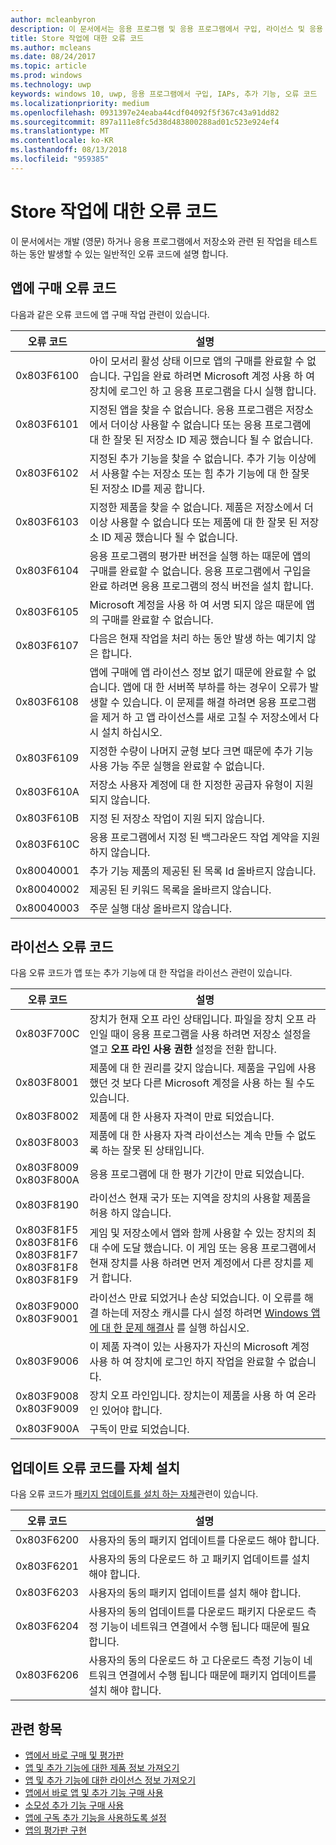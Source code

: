 ```yaml
---
author: mcleanbyron
description: 이 문서에서는 응용 프로그램 및 응용 프로그램에서 구입, 라이선스 및 응용 프로그램 자체 설치 업데이트를 포함 하 여 추가 기능에 대 한 저장소 작업에 대 한 일반적인 오류 코드에 설명 합니다.
title: Store 작업에 대한 오류 코드
ms.author: mcleans
ms.date: 08/24/2017
ms.topic: article
ms.prod: windows
ms.technology: uwp
keywords: windows 10, uwp, 응용 프로그램에서 구입, IAPs, 추가 기능, 오류 코드
ms.localizationpriority: medium
ms.openlocfilehash: 0931397e24eaba44cdf04092f5f367c43a91dd82
ms.sourcegitcommit: 897a111e8fc5d38d483800288ad01c523e924ef4
ms.translationtype: MT
ms.contentlocale: ko-KR
ms.lasthandoff: 08/13/2018
ms.locfileid: "959385"
---
```

# <a name="error-codes-for-store-operations"></a>Store 작업에 대한 오류 코드

<!-- confirm whether symbolic names are defined for app developers, or do they just handle direct error code values -->

이 문서에서는 개발 (영문) 하거나 응용 프로그램에서 저장소와 관련 된 작업을 테스트 하는 동안 발생할 수 있는 일반적인 오류 코드에 설명 합니다.

## <a name="in-app-purchase-error-codes"></a>앱에 구매 오류 코드

다음과 같은 오류 코드에 앱 구매 작업 관련이 있습니다.

|  오류 코드  |  설명  |
|--------------|---------------|
| 0x803F6100   | 아이 모서리 활성 상태 이므로 앱의 구매를 완료할 수 없습니다. 구입을 완료 하려면 Microsoft 계정 사용 하 여 장치에 로그인 하 고 응용 프로그램을 다시 실행 합니다.               |
| 0x803F6101   | 지정된 앱을 찾을 수 없습니다. 응용 프로그램은 저장소에서 더이상 사용할 수 없습니다 또는 응용 프로그램에 대 한 잘못 된 저장소 ID 제공 했습니다 될 수 없습니다.     |
| 0x803F6102   | 지정된 추가 기능을 찾을 수 없습니다. 추가 기능 이상에서 사용할 수는 저장소 또는 힘 추가 기능에 대 한 잘못 된 저장소 ID를 제공 합니다.                                               |
| 0x803F6103   | 지정한 제품을 찾을 수 없습니다. 제품은 저장소에서 더이상 사용할 수 없습니다 또는 제품에 대 한 잘못 된 저장소 ID 제공 했습니다 될 수 없습니다.                                          |
| 0x803F6104   | 응용 프로그램의 평가판 버전을 실행 하는 때문에 앱의 구매를 완료할 수 없습니다. 응용 프로그램에서 구입을 완료 하려면 응용 프로그램의 정식 버전을 설치 합니다.               |
| 0x803F6105   | Microsoft 계정을 사용 하 여 서명 되지 않은 때문에 앱의 구매를 완료할 수 없습니다.                                              |
| 0x803F6107   | 다음은 현재 작업을 처리 하는 동안 발생 하는 예기치 않은 합니다.                                             |
| 0x803F6108   | 앱에 구매에 앱 라이선스 정보 없기 때문에 완료할 수 없습니다. 앱에 대 한 서버쪽 부하를 하는 경우이 오류가 발생할 수 있습니다. 이 문제를 해결 하려면 응용 프로그램을 제거 하 고 앱 라이선스를 새로 고칠 수 저장소에서 다시 설치 하십시오.                                          |
| 0x803F6109   | 지정한 수량이 나머지 균형 보다 크면 때문에 추가 기능 사용 가능 주문 실행을 완료할 수 없습니다.        |
| 0x803F610A   | 저장소 사용자 계정에 대 한 지정한 공급자 유형이 지원 되지 않습니다.                                            |
| 0x803F610B   | 지정 된 저장소 작업이 지원 되지 않습니다.                                             |
| 0x803F610C   | 응용 프로그램에서 지정 된 백그라운드 작업 계약을 지원 하지 않습니다.                                             |
| 0x80040001   | 추가 기능 제품의 제공된 된 목록 Id 올바르지 않습니다.                        |
| 0x80040002   | 제공된 된 키워드 목록을 올바르지 않습니다.                   |
| 0x80040003   | 주문 실행 대상 올바르지 않습니다.                       |

## <a name="licensing-error-codes"></a>라이선스 오류 코드

다음 오류 코드가 앱 또는 추가 기능에 대 한 작업을 라이선스 관련이 있습니다.

|  오류 코드  |  설명  |
|--------------|---------------|
| 0x803F700C   | 장치가 현재 오프 라인 상태입니다. 파일을 장치 오프 라인일 때이 응용 프로그램을 사용 하려면 저장소 설정을 열고 **오프 라인 사용 권한** 설정을 전환 합니다.            |
| 0x803F8001   | 제품에 대 한 권리를 갖지 않습니다. 제품을 구입에 사용 했던 것 보다 다른 Microsoft 계정을 사용 하는 될 수도 있습니다.           |
| 0x803F8002   | 제품에 대 한 사용자 자격이 만료 되었습니다.           |
| 0x803F8003   | 제품에 대 한 사용자 자격 라이선스는 계속 만들 수 없도록 하는 잘못 된 상태입니다.   |
| 0x803F8009<br/>0x803F800A   | 응용 프로그램에 대 한 평가 기간이 만료 되었습니다.   |
| 0x803F8190   |  라이선스 현재 국가 또는 지역을 장치의 사용할 제품을 허용 하지 않습니다.  |
| 0x803F81F5<br/>0x803F81F6<br/>0x803F81F7<br/>0x803F81F8<br/>0x803F81F9   |  게임 및 저장소에서 앱와 함께 사용할 수 있는 장치의 최대 수에 도달 했습니다. 이 게임 또는 응용 프로그램에서 현재 장치를 사용 하려면 먼저 계정에서 다른 장치를 제거 합니다.  |
| 0x803F9000<br/>0x803F9001    |  라이선스 만료 되었거나 손상 되었습니다. 이 오류를 해결 하는데 저장소 캐시를 다시 설정 하려면 [Windows 앱에 대 한 문제 해결사](https://support.microsoft.com/help/4027498/windows-run-the-troubleshooter-for-windows-apps) 를 실행 하십시오.     |
| 0x803F9006    |  이 제품 자격이 있는 사용자가 자신의 Microsoft 계정 사용 하 여 장치에 로그인 하지 작업을 완료할 수 없습니다.            |
| 0x803F9008<br/>0x803F9009    |  장치 오프 라인입니다. 장치는이 제품을 사용 하 여 온라인 있어야 합니다.            |
| 0x803F900A    |  구독이 만료 되었습니다.            |


## <a name="self-install-update-error-codes"></a>업데이트 오류 코드를 자체 설치

다음 오류 코드가 [패키지 업데이트를 설치 하는 자체](../packaging/self-install-package-updates.md)관련이 있습니다.

|  오류 코드  |  설명  |
|--------------|---------------|
| 0x803F6200   | 사용자의 동의 패키지 업데이트를 다운로드 해야 합니다.               |
| 0x803F6201   | 사용자의 동의 다운로드 하 고 패키지 업데이트를 설치 해야 합니다.                                                  |
| 0x803F6203   | 사용자의 동의 패키지 업데이트를 설치 해야 합니다.                                         |
| 0x803F6204   | 사용자의 동의 업데이트를 다운로드 패키지 다운로드 측정 기능이 네트워크 연결에서 수행 됩니다 때문에 필요 합니다.                                             |
| 0x803F6206   | 사용자의 동의 다운로드 하 고 다운로드 측정 기능이 네트워크 연결에서 수행 됩니다 때문에 패키지 업데이트를 설치 해야 합니다.     |


## <a name="related-topics"></a>관련 항목

* [앱에서 바로 구매 및 평가판](in-app-purchases-and-trials.md)
* [앱 및 추가 기능에 대한 제품 정보 가져오기](get-product-info-for-apps-and-add-ons.md)
* [앱 및 추가 기능에 대한 라이선스 정보 가져오기](get-license-info-for-apps-and-add-ons.md)
* [앱에서 바로 앱 및 추가 기능 구매 사용](enable-in-app-purchases-of-apps-and-add-ons.md)
* [소모성 추가 기능 구매 사용](enable-consumable-add-on-purchases.md)
* [앱에 구독 추가 기능을 사용하도록 설정](enable-subscription-add-ons-for-your-app.md)
* [앱의 평가판 구현](implement-a-trial-version-of-your-app.md)
